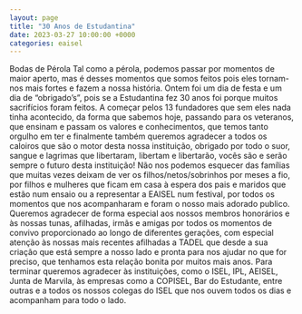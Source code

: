 ```yaml
---
layout: page
title: "30 Anos de Estudantina"
date: 2023-03-27 10:00:00 +0000
categories: eaisel
---
```


Bodas de Pérola 
Tal como a pérola, podemos passar por momentos de maior aperto, mas é desses momentos que somos feitos pois eles tornam-nos mais fortes e fazem a nossa história.
Ontem foi um dia de festa e um dia de “obrigado’s”, pois se a Estudantina fez 30 anos foi porque muitos sacrifícios foram feitos. 
A começar pelos 13 fundadores que sem eles nada tinha acontecido, da forma que sabemos hoje, passando para os veteranos, que ensinam e passam os valores e conhecimentos, que temos tanto orgulho em ter e finalmente também queremos agradecer a todos os caloiros que são o motor desta nossa instituição, obrigado por todo o suor, sangue e lagrimas que libertaram, libertam e libertarão, vocês são e serão sempre o futuro desta instituição!
Não nos podemos esquecer das famílias que muitas vezes deixam de ver os filhos/netos/sobrinhos por meses a fio, por filhos e mulheres que ficam em casa à espera dos pais e maridos que estão num ensaio ou a representar a EAISEL num festival, por todos os momentos que nos acompanharam e foram o nosso mais adorado publico. 
Queremos agradecer de forma especial aos nossos membros honorários e às nossas tunas, afilhadas, irmãs e amigas por todos os momentos de convivo proporcionado ao longo de diferentes gerações, com especial atenção às nossas mais recentes afilhadas a TADEL que desde a sua criação que está sempre a nosso lado e pronta para nos ajudar no que for preciso, que tenhamos esta relação bonita por muitos mais anos.
Para terminar queremos agradecer às instituições, como o ISEL, IPL, AEISEL, Junta de Marvila, às empresas como a COPISEL, Bar do Estudante, entre outras e a todos os nossos colegas do ISEL que nos ouvem todos os dias e acompanham para todo o lado.